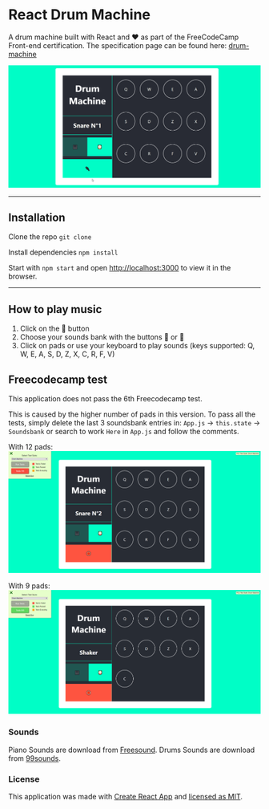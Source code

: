 # React Drum Machine

A drum machine built with React and ❤️ as part of the FreeCodeCamp Front-end certification. 
The specification page can be found here: [drum-machine](https://learn.freecodecamp.org/front-end-libraries/front-end-libraries-projects/build-a-drum-machine)

![React Drum Machine](presentation-gif.gif)

---

## Installation

Clone the repo `git clone`

Install dependencies `npm install`

Start with `npm start` and open [http://localhost:3000](http://localhost:3000) to view it in the browser.

---

## How to play music

1. Click on the 🔌 button
2. Choose your sounds bank with the buttons 🎹 or 🥁
3. Click on pads or use your keyboard to play sounds (keys supported: Q, W, E, A, S, D, Z, X, C, R, F, V)

## Freecodecamp test

This application does not pass the 6th Freecodecamp test. 

This is caused by the higher number of pads in this version. To pass all the tests, simply delete the last 3 soundsbank entries in: `App.js` -> `this.state` -> `Soundsbank`
or search to work `Here` in `App.js` and follow the comments.

With 12 pads:
![React Drum Machine test failed](test-failed.png)

With 9 pads:
![React Drum Machine test failed](test-passed.png)



### Sounds

Piano Sounds are download from [Freesound](https://freesound.org).
Drums Sounds are download from [99sounds](http://99sounds.org).

### License

This application was made with [Create React App](https://github.com/facebook/create-react-app) and [licensed as MIT](License.md).


